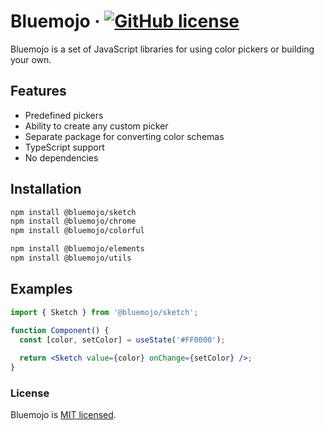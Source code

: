 # Bluemojo &middot; [![GitHub license](https://img.shields.io/badge/license-MIT-blue.svg)](https://github.com/indy-dough/bluemojo/blob/main/LICENSE)

Bluemojo is a set of JavaScript libraries for using color pickers or building your own.

## Features

- Predefined pickers
- Ability to create any custom picker
- Separate package for converting color schemas
- TypeScript support
- No dependencies

## Installation

```sh
npm install @bluemojo/sketch
npm install @bluemojo/chrome
npm install @bluemojo/colorful

npm install @bluemojo/elements
npm install @bluemojo/utils
```

## Examples

```jsx
import { Sketch } from '@bluemojo/sketch';

function Component() {
  const [color, setColor] = useState('#FF0000');
  
  return <Sketch value={color} onChange={setColor} />;
}
```

### License

Bluemojo is [MIT licensed](./LICENSE).
